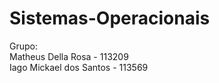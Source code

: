 # Sistemas-Operacionais

Grupo: <br>
    Matheus Della Rosa - 113209<br>
    Iago Mickael dos Santos - 113569


